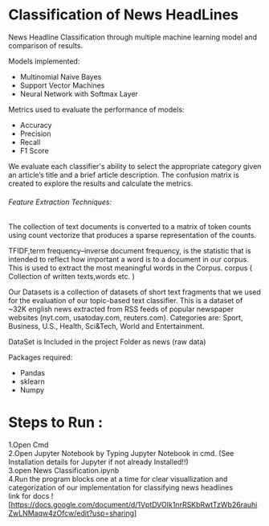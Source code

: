 # Classification of News HeadLines

News Headline Classification through multiple machine learning model and comparison of results.

Models implemented:

 * Multinomial Naive Bayes 
 * Support Vector Machines 
 * Neural Network with Softmax Layer
 

Metrics used to evaluate the performance of models:

 * Accuracy
 * Precision
 * Recall
 * F1 Score 
 
 We evaluate each classifier's ability to select the appropriate category given an article’s title and a brief article description. The confusion matrix is created to  explore the results and calculate the metrics. 



###### Feature Extraction Techniques:
The collection of text documents is converted to a matrix of token counts using count vectorize that produces a sparse representation of the counts.

TFIDF,term frequency–inverse document frequency, is the statistic that is intended to reflect how important a word is to a document in our corpus. This is used to extract the most meaningful words in the Corpus.
corpus ( Collection of written texts,words etc. )


Our Datasets is a collection of datasets of short text fragments that we used for the evaluation of  our topic-based text classifier. This is a dataset of  ~32K english news extracted from RSS feeds of popular newspaper websites (nyt.com, usatoday.com, reuters.com). Categories are: Sport, Business, U.S., Health, Sci&Tech, World and Entertainment.

DataSet is Included in the project Folder as news (raw data)


Packages required: 

 * Pandas
 * sklearn
 * Numpy
 
# Steps to Run :   

 
1.Open Cmd   
2.Open Jupyter Notebook by Typing Jupyter Notebook in cmd. (See Installation details for Jupyter if not already Installed!!)   
3.open News Classification.ipynb   
4.Run the program blocks one at a time for clear visuallization and categorization of our implementation for classifying news headlines  
link for docs ![https://docs.google.com/document/d/1VptDVOIk1nrRSKbRwtTzWb26rauhiZwLNMaqw4zOfcw/edit?usp=sharing]  








